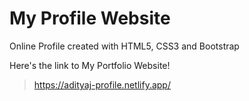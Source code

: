 # My Profile Website
Online Profile created with HTML5, CSS3 and Bootstrap

Here's the link to My Portfolio Website!
>https://adityaj-profile.netlify.app/